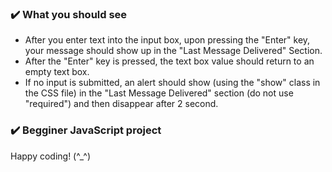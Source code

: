 ### :heavy_check_mark: What you should see
- After you enter text into the input box, upon pressing the "Enter" key, your message should show up in the "Last Message Delivered" Section.
- After the "Enter" key is pressed, the text box value should return to an empty text box.
- If no input is submitted, an alert should show (using the "show" class in the CSS file) in the "Last Message Delivered" section (do not use "required") and then disappear after 2 second.
### :heavy_check_mark: Begginer JavaScript project

Happy coding! (^_^)